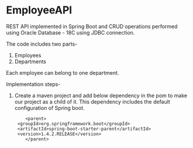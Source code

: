 # EmployeeAPI
REST API implemented in Spring Boot and CRUD operations performed using Oracle Database - 18C using JDBC connection.

The code includes two parts-
1. Employees
2. Departments

Each employee can belong to one department.

Implementation steps-

1. Create a maven project and add below dependency in the pom to make our project as a child of it. This dependency includes the default configuration of Spring boot.

           <parent>
		<groupId>org.springframework.boot</groupId>
		<artifactId>spring-boot-starter-parent</artifactId>
		<version>1.4.2.RELEASE</version>
           </parent>


